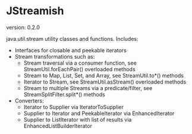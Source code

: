 JStreamish
==============
version: 0.2.0

java.util.stream utility classes and functions. 
Includes:
* Interfaces for closable and peekable iterators
* Stream transformations such as:
  * Stream traversal via a consumer function, see StreamUtil.forEachPair() overloaded methods
  * Stream to Map, List, Set, and Array, see StreamUtil.to*() methods
  * Iterator to Stream, see StreamUtil.asStream() overloaded methods
  * Stream to multiple Streams via a predicate/filter, see StreamSplitFilter.split*() methods
* Converters:
  * Iterator to Supplier via IteratorToSupplier
  * Supplier to Iterator and PeekableIterator via EnhancedIterator
  * Supplier to ListIterator with list of results via EnhancedListBuilderIterator
 